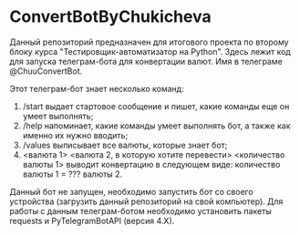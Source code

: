 # ConvertBotByChukicheva

Данный репозиторий предназначен для итогового проекта по второму блоку курса "Тестировщик-автоматизатор на Python".
Здесь лежит код для запуска телеграм-бота для конвертации валют. Имя в телеграме @ChuuConvertBot.

Этот телеграм-бот знает несколько команд:

1. /start выдает стартовое сообщение и пишет, какие команды еще он умеет выполнять;
2. /help напоминает, какие команды умеет выполнять бот, а также как именно их нужно вводить;
3. /values выписывает все валюты, которые знает бот;
4. <валюта 1> <валюта 2, в которую хотите перевести> <количество валюты 1> выводит конвертацию в следующем виде: количество валюты 1 = ??? валюты 2.
 
Данный бот не запущен, необходимо запустить бот со своего устройства (загрузить данный репозиторий на свой компьютер). Для работы с данным телеграм-ботом необходимо установить пакеты requests и PyTelegramBotAPI (версия 4.X).
